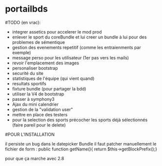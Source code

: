 # portailbds
#TODO (en vrac):

- integrer assetics pour accelerer le mod prod
- enlever le sport du coreBundle et lui creer un bundle à lui pour des problemes de sémentique
- gestion des evenements repetitif (comme les entraienments par exemple)
- message perso pour les utilisateur (1er pas vers les mails)
- revoir l'emplacement des images 
- personaliser bootstrap
- securité du site 
- statistiques de l'équipe (qui vient quand)
- resultats sportifs
- fixture bundle (pour partager la bdd)
- utiliser la V4 de bootstrap 
- passer à symphony3
- Ajax du mini calendrier
- gestion de la "validation user"
- mettre en place des testers
- pour la selection des sports précocher les sports déjà sélectionnés (faire pareil pour le delete)


#POUR L’INSTALLATION 

il persiste un bug dans le datepicker Bundle il faut patcher manuellement le fichier de form :
public function getName(){ return $this->getBlockPrefix();}

pour que ça marche avec 2.8



